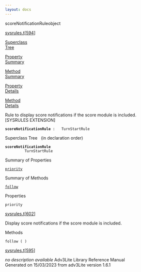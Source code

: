 ```yaml
---
layout: docs
---
```

<span class="title">scoreNotificationRule</span><span class="type">object</span>

[sysrules.t](../file/sysrules.t.html)\[[594](../source/sysrules.t.html#594)\]

[Superclass  
Tree](#_SuperClassTree_)

[Property  
Summary](#_PropSummary_)

[Method  
Summary](#_MethodSummary_)

[Property  
Details](#_Properties_)

[Method  
Details](#_Methods_)



Rule to display score notifications if the score module is included.
\[SYSRULES EXTENSION\]

**`scoreNotificationRule`**` :   TurnStartRule`



<span id="_SuperClassTree_"></span>



<span class="hdln">Superclass Tree</span>   (in declaration order)



**`scoreNotificationRule`**  
`         TurnStartRule`  
<span id="_PropSummary_"></span>



<span class="hdln">Summary of Properties</span>  



[`priority`](#priority)

<span id="_MethodSummary_"></span>



<span class="hdln">Summary of Methods</span>  



[`follow`](#follow)

<span id="_Properties_"></span>



<span class="hdln">Properties</span>  



<span id="priority"></span>

`priority`

[sysrules.t](../file/sysrules.t.html)\[[602](../source/sysrules.t.html#602)\]



Display score notifications if the score module is included.



<span id="_Methods_"></span>



<span class="hdln">Methods</span>  



<span id="follow"></span>

`follow ( )`

[sysrules.t](../file/sysrules.t.html)\[[595](../source/sysrules.t.html#595)\]



*no description available*
Adv3Lite Library Reference Manual  
Generated on 15/03/2023 from adv3Lite version 1.6.1


